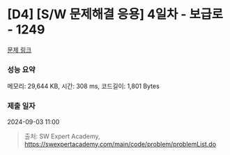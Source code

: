 # [D4] [S/W 문제해결 응용] 4일차 - 보급로 - 1249 

[문제 링크](https://swexpertacademy.com/main/code/problem/problemDetail.do?contestProbId=AV15QRX6APsCFAYD) 

### 성능 요약

메모리: 29,644 KB, 시간: 308 ms, 코드길이: 1,801 Bytes

### 제출 일자

2024-09-03 11:00



> 출처: SW Expert Academy, https://swexpertacademy.com/main/code/problem/problemList.do